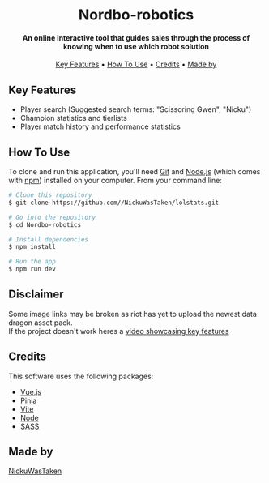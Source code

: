 <h1 align="center">
  Nordbo-robotics
</h1>

<h4 align="center">An online interactive tool that guides sales through the process of knowing when to use which robot solution</h4>


<p align="center">
  <a href="#key-features">Key Features</a> •
  <a href="#how-to-use">How To Use</a> •
  <a href="#credits">Credits</a> •
  <a href="#license">Made by</a>
</p>


## Key Features

* Player search (Suggested search terms: "Scissoring Gwen", "Nicku")
* Champion statistics and tierlists
* Player match history and performance statistics


## How To Use

To clone and run this application, you'll need [Git](https://git-scm.com) and [Node.js](https://nodejs.org/en/download/) (which comes with [npm](http://npmjs.com)) installed on your computer. From your command line:

```bash
# Clone this repository
$ git clone https://github.com//NickuWasTaken/lolstats.git

# Go into the repository
$ cd Nordbo-robotics 

# Install dependencies
$ npm install

# Run the app
$ npm run dev
```
## Disclaimer
Some image links may be broken as riot has yet to upload the newest data dragon asset pack. <br />
If the project doesn't work heres a <a href="https://nicku.dk/lolstats-showcase.mp4">video showcasing key features</a>

## Credits

This software uses the following packages:

- [Vue.js](https://vuejs.org)
- [Pinia](https://pinia.vuejs.org)
- [Vite](https://vitejs.dev)
- [Node](https://nodejs.org/en)
- [SASS](https://sass-lang.com/)





## Made by 

[NickuWasTaken](https://github.com/NickuWasTaken)
